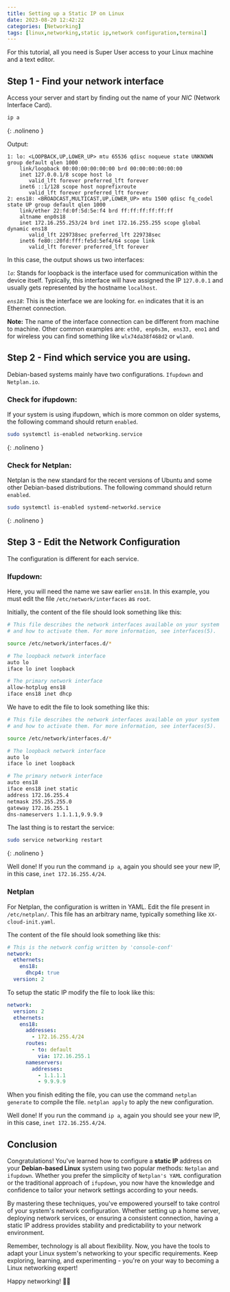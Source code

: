 ```yaml
---
title: Setting up a Static IP on Linux
date: 2023-08-20 12:42:22
categories: [Networking]
tags: [linux,networking,static ip,network configuration,terminal]
---
```


For this tutorial, all you need is Super User access to your Linux machine and a text editor.


## Step 1 - Find your network interface

Access your server and start by finding out the name of your *NIC* (Network Interface Card). 

```bash
ip a
```
{: .nolineno }

Output:

```terminal
1: lo: <LOOPBACK,UP,LOWER_UP> mtu 65536 qdisc noqueue state UNKNOWN group default qlen 1000
    link/loopback 00:00:00:00:00:00 brd 00:00:00:00:00:00
    inet 127.0.0.1/8 scope host lo
       valid_lft forever preferred_lft forever
    inet6 ::1/128 scope host noprefixroute
       valid_lft forever preferred_lft forever
2: ens18: <BROADCAST,MULTICAST,UP,LOWER_UP> mtu 1500 qdisc fq_codel state UP group default qlen 1000
    link/ether 22:fd:0f:5d:5e:f4 brd ff:ff:ff:ff:ff:ff
    altname enp0s18
    inet 172.16.255.253/24 brd inet 172.16.255.255 scope global dynamic ens18
       valid_lft 229738sec preferred_lft 229738sec
    inet6 fe80::20fd:fff:fe5d:5ef4/64 scope link
       valid_lft forever preferred_lft forever
```

In this case, the output shows us two interfaces:

*`lo`*: Stands for loopback is the interface used for communication within the device itself. Typically, this interface will have assigned the IP `127.0.0.1` and usually gets represented by the hostname `localhost`.

*`ens18`*: This is the interface we are looking for. `en` indicates that it is an Ethernet connection.

**Note:** The name of the interface connection can be different from machine to machine. Other common examples are: `eth0, enp0s3m, ens33, eno1` and for wireless you can find something like `wlx74da38f468d2` or `wlan0`.

## Step 2 - Find which service you are using.

Debian-based systems mainly have two configurations. `Ifupdown` and `Netplan.io`.

### Check for ifupdown: 
If your system is using ifupdown, which is more common on older systems, the following command should return `enabled`.
```bash
sudo systemctl is-enabled networking.service
```
{: .nolineno }

### Check for Netplan:
Netplan is the new standard for the recent versions of Ubuntu and some other Debian-based distributions. The following command should return `enabled`.

```bash
sudo systemctl is-enabled systemd-networkd.service
```
{: .nolineno }

## Step 3 - Edit the Network Configuration

The configuration is different for each service.

### Ifupdown:

Here, you will need the name we saw earlier `ens18`. In this example, you must edit the file `/etc/network/interfaces` as `root`.

Initially, the content of the file should look something like this:

```bash
# This file describes the network interfaces available on your system
# and how to activate them. For more information, see interfaces(5).

source /etc/network/interfaces.d/*

# The loopback network interface
auto lo
iface lo inet loopback

# The primary network interface
allow-hotplug ens18
iface ens18 inet dhcp
```

We have to edit the file to look something like this:

```bash
# This file describes the network interfaces available on your system
# and how to activate them. For more information, see interfaces(5).

source /etc/network/interfaces.d/*

# The loopback network interface
auto lo
iface lo inet loopback

# The primary network interface
auto ens18
iface ens18 inet static
address 172.16.255.4
netmask 255.255.255.0
gateway 172.16.255.1
dns-nameservers 1.1.1.1,9.9.9.9
```

The last thing is to restart the service:
```bash
sudo service networking restart
```
{: .nolineno }

Well done! If you run the command `ip a`, again you should see your new IP, in this case, `inet 172.16.255.4/24`.

### Netplan

For Netplan, the configuration is written in YAML. Edit the file present in `/etc/netplan/`. This file has an arbitrary name, typically something like `XX-cloud-init.yaml`.

The content of the file should look something like this:
```yaml
# This is the network config written by 'console-conf'
network:
  ethernets:
    ens18:
      dhcp4: true
  version: 2
```

To setup the static IP modify the file to look like this:

```yaml
network:
  version: 2
  ethernets:
    ens18:
      addresses:
        - 172.16.255.4/24
      routes:
        - to: default
          via: 172.16.255.1
      nameservers:
        addresses:
          - 1.1.1.1
          - 9.9.9.9
```

When you finish editing the file, you can use the command `netplan generate` to compile the file. `netplan apply` to aply the new configuration. 

Well done! If you run the command `ip a`, again you should see your new IP, in this case, `inet 172.16.255.4/24`.

## Conclusion

Congratulations! You've learned how to configure a **static IP** address on your **Debian-based Linux** system using two popular methods: `Netplan` and `ifupdown`. Whether you prefer the simplicity of `Netplan's YAML` configuration or the traditional approach of `ifupdown`, you now have the knowledge and confidence to tailor your network settings according to your needs.

By mastering these techniques, you've empowered yourself to take control of your system's network configuration. Whether setting up a home server, deploying network services, or ensuring a consistent connection, having a static IP address provides stability and predictability to your network environment.

Remember, technology is all about flexibility. Now, you have the tools to adapt your Linux system's networking to your specific requirements. Keep exploring, learning, and experimenting - you're on your way to becoming a Linux networking expert!

Happy networking! 🚀🌐